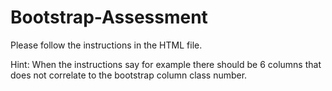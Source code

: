 # Bootstrap-Assessment

Please follow the instructions in the HTML file.

Hint: When the instructions say for example there should be 6 columns that does not correlate to the bootstrap column class number.
